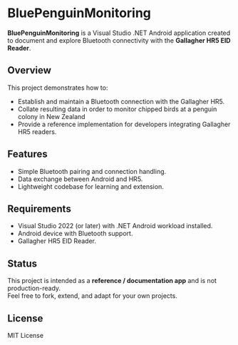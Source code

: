 # BluePenguinMonitoring

**BluePenguinMonitoring** is a Visual Studio .NET Android application created to document and explore Bluetooth connectivity with the **Gallagher HR5 EID Reader**.

## Overview
This project demonstrates how to:
- Establish and maintain a Bluetooth connection with the Gallagher HR5.
- Collate resulting data in order to monitor chipped birds at a penguin colony in New Zealand
- Provide a reference implementation for developers integrating Gallagher HR5 readers.

## Features
- Simple Bluetooth pairing and connection handling.
- Data exchange between Android and HR5.
- Lightweight codebase for learning and extension.

## Requirements
- Visual Studio 2022 (or later) with .NET Android workload installed.
- Android device with Bluetooth support.
- Gallagher HR5 EID Reader.

## Status
This project is intended as a **reference / documentation app** and is not production-ready.  
Feel free to fork, extend, and adapt for your own projects.

## License
MIT License
